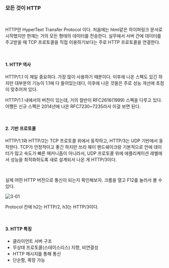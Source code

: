 ### 모든 것이 HTTP

<br />

HTTP란 HyperText Transfer Protocol 이다. 처음에는 html같은 하이퍼링크 문서로 시작했지만 현재는 거의 모든 형태의 데이터를 전송한다. 실무에서 서버 간에 데이터를 주고받을 때 TCP 프로토콜을 직접 이용하기보다는 주로 HTTP 프로토콜을 연결한다.

<br>

#### 1. HTTP 역사

HTTP/1.1 이 제일 중요하다. 가장 많이 사용하기 때문이다. 이후에 나온 스펙도 있긴 하지만 대부분의 기능이 1.1에 다 들어있는데다, 이후에 나온 것들은 주로 성능 개선에 초점이 맞추어져 있다.

HTTP/1.1 내에서의 버전이 있는데, 거의 절반이 RFC2616(1999) 스펙을 다루고 있다. 어쨌든 신규 스펙은 2014년에 나온 RFC7230~7235라서 이걸 보면 된다.

<br>

#### 2. 기반 프로토콜

HTTP/1.1와 HTTP/2는 TCP 프로토콜 위에서 동작하고, HTTP/3는 UDP 기반에서 동작한다. TCP가 안정적이고 좋긴 하지만 쓰리 웨이 핸드쉐이크랑 기본적으로 안에 데이터가 많고 속도가 빠른 매커니즘이 아니라서, UDP 프로토콜 위에 애플리케이션 레벨에서 성능을 최적화하도록 새로 설계되서 나온 게 HTTP/3이다.

<br />

실제 어떤 HTTP 버전으로 통신이 되는지 확인해보자. 크롬을 열고 F12를 눌러서 볼 수 있다.

![3-01](https://user-images.githubusercontent.com/75867748/103785569-b3592f80-507e-11eb-8bb4-919c98839152.png)

Protocol 칸에 h2는 HTTP/2, h3는 HTTP/3이다.

<br>

#### 3. HTTP 특징

- 클라이언트 서버 구조
- 무상태 프로토콜(스테이스리스) 지향, 비연결성
- HTTP 메시지를 통해 통신
- 단순함, 확장 가능
